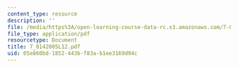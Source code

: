 ```yaml
---
content_type: resource
description: ''
file: /media/https%3A/open-learning-course-data-rc.s3.amazonaws.com/7-014-introductory-biology-spring-2005/05e860bd1852443bf83ab1ee3169d94c_7_0142005L12.pdf
file_type: application/pdf
resourcetype: Document
title: 7_0142005L12.pdf
uid: 05e860bd-1852-443b-f83a-b1ee3169d94c
---
```


